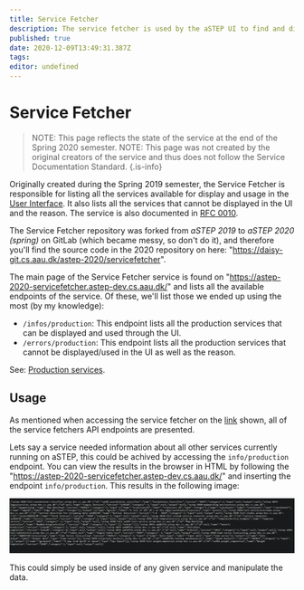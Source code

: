 ```yaml
---
title: Service Fetcher
description: The service fetcher is used by the aSTEP UI to find and display services in the UI.
published: true
date: 2020-12-09T13:49:31.387Z
tags: 
editor: undefined
---
```


# Service Fetcher

> NOTE: This page reflects the state of the service at the end of the Spring 2020 semester.
> NOTE: This page was not created by the original creators of the service and thus does not follow the Service Documentation Standard.
{.is-info}

Originally created during the Spring 2019 semester, the Service Fetcher is responsible for listing all the services available for display and usage in the [User Interface](/services/user-interface). It also lists all the services that cannot be displayed in the UI and the reason. The service is also documented in [RFC 0010](/rfc/0010).

The Service Fetcher repository was forked from *aSTEP 2019* to *aSTEP 2020 (spring)* on GitLab (which became messy, so don't do it), and therefore you'll find the source code in the 2020 repository on here: "https://daisy-git.cs.aau.dk/astep-2020/servicefetcher".

The main page of the Service Fetcher service is found on "https://astep-2020-servicefetcher.astep-dev.cs.aau.dk/" and lists all the available endpoints of the service. Of these, we'll list those we ended up using the most (by my knowledge):

- `/infos/production`: This endpoint lists all the production services that can be displayed and used through the UI.
- `/errors/production`: This endpoint lists all the production services that cannot be displayed/used in the UI as well as the reason.

See: [Production services](/user-interface#support-for-multiple-versions-of-a-service).


## Usage
As mentioned when accessing the service fetcher on the [link](https://astep-2020-servicefetcher.astep-dev.cs.aau.dk/) shown, all of the service fetchers API endpoints are presented.

Lets say a service needed information about all other services currently running on aSTEP, this could be achived by accessing the `info/production` endpoint. You can view the results in the browser in HTML by following the "https://astep-2020-servicefetcher.astep-dev.cs.aau.dk/" and inserting the endpoint `info/production`. This results in the following image:

![output.png](/output.png) 

This could simply be used inside of any given service and manipulate the data.
